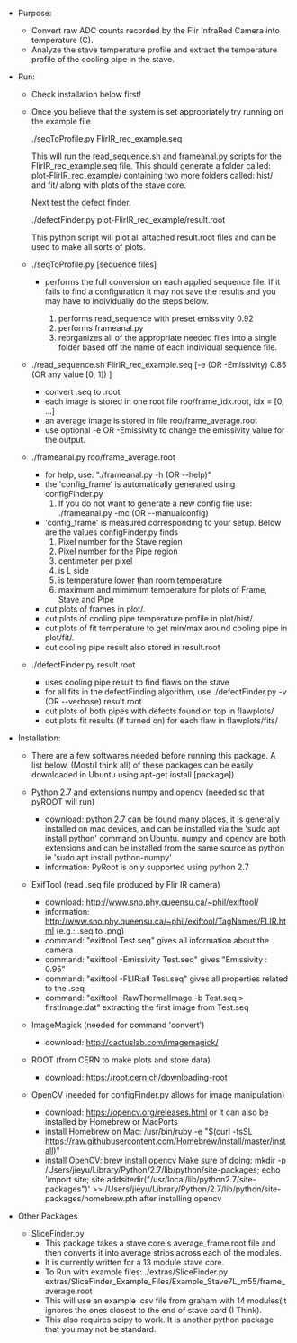 * Purpose:
  
  - Convert raw ADC counts recorded by the Flir InfraRed Camera into temperature (C).
  - Analyze the stave temperature profile and extract the temperature profile of the cooling pipe in the stave.

* Run:
  - Check installation below first!

  - Once you believe that the system is set appropriately try running on the example file

    ./seqToProfile.py FlirIR_rec_example.seq

    This will run the read_sequence.sh and frameanal.py scripts for the FlirIR_rec_example.seq file.
    This should generate a folder called: plot-FlirIR_rec_example/   containing 
    two more folders called: hist/ and fit/  along with plots of the stave core.

    Next test the defect finder.

    ./defectFinder.py plot-FlirIR_rec_example/result.root

    This python script will plot all attached result.root files and can be used
    to make all sorts of plots.

  - ./seqToProfile.py [sequence files]
    + performs the full conversion on each applied sequence file. If it fails to
      find a configuration it may not save the results and you may have to individually
      do the steps below.

      1. performs read_sequence with preset emissivity 0.92
      2. performs frameanal.py
      3. reorganizes all of the appropriate needed files into a single folder
         based off the name of each individual sequence file.

  - ./read_sequence.sh FlirIR_rec_example.seq  [-e (OR -Emissivity) 0.85 (OR any value [0, 1]) ]
    + convert .seq to .root 
    + each image is stored in one root file roo/frame_idx.root, idx = [0, ...]
    + an average image is stored in file roo/frame_average.root
    + use optional -e OR -Emissivity to change the emissivity value for the output.

  - ./frameanal.py roo/frame_average.root
    + for help, use: "./frameanal.py -h (OR --help)"
    + the 'config_frame' is automatically generated using configFinder.py
      1. If you do not want to generate a new config file use: ./frameanal.py -mc (OR --manualconfig)
    + 'config_frame' is measured corresponding to your setup. Below are the values configFinder.py finds
      1. Pixel number for the Stave region
      2. Pixel number for the Pipe region
      3. centimeter per pixel
      4. is L side
      5. is temperature lower than room temperature
      6. maximum and mimimum temperature for plots of Frame, Stave and Pipe
    + out plots of frames in plot/.
    + out plots of cooling pipe temperature profile in plot/hist/.
    + out plots of fit temperature to get min/max around cooling pipe in plot/fit/.
    + out cooling pipe result also stored in result.root

  - ./defectFinder.py result.root
    + uses cooling pipe result to find flaws on the stave
    + for all fits in the defectFinding algorithm, use ./defectFinder.py -v (OR --verbose) result.root
    + out plots of both pipes with defects found on top in flawplots/
    + out plots fit results (if turned on) for each flaw in flawplots/fits/

* Installation:

  - There are a few softwares needed before running this package. A list below.
    (Most(I think all) of these packages can be easily downloaded in Ubuntu using apt-get install [package])

  - Python 2.7 and extensions numpy and opencv (needed so that pyROOT will run) 
    + download: python 2.7 can be found many places, it is generally installed
        on mac devices, and can be installed via the 'sudo apt install python'
        command on Ubuntu. numpy and opencv are both extensions and can be installed
        from the same source as python ie 'sudo apt install python-numpy'
    + information: PyRoot is only supported using python 2.7

  - ExifTool (read .seq file produced by Flir IR camera)
    + download: http://www.sno.phy.queensu.ca/~phil/exiftool/
    + information: http://www.sno.phy.queensu.ca/~phil/exiftool/TagNames/FLIR.html (e.g.: .seq to .png)
    + command: "exiftool Test.seq" gives all information about the camera
    + command: "exiftool -Emissivity Test.seq" gives "Emissivity : 0.95"
    + command: "exiftool -FLIR:all Test.seq" gives all properties related to the .seq
    + command: "exiftool -RawThermalImage -b  Test.seq > firstImage.dat" extracting the first image from Test.seq

  - ImageMagick (needed for command 'convert') 
    + download: http://cactuslab.com/imagemagick/

  - ROOT (from CERN to make plots and store data)
    + download: https://root.cern.ch/downloading-root

  - OpenCV (needed for configFinder.py allows for image manipulation)
    + download: https://opencv.org/releases.html or it can also be installed by Homebrew or MacPorts
    + install Homebrew on Mac: /usr/bin/ruby -e "$(curl -fsSL https://raw.githubusercontent.com/Homebrew/install/master/install)"
    + install OpenCV: brew install opencv
      Make sure of doing: mkdir -p /Users/jieyu/Library/Python/2.7/lib/python/site-packages; 
                          echo 'import site; site.addsitedir("/usr/local/lib/python2.7/site-packages")' >> /Users/jieyu/Library/Python/2.7/lib/python/site-packages/homebrew.pth
        after installing opencv

+ Other Packages

  - SliceFinder.py
    + This package takes a stave core's average_frame.root file and then converts
      it into average strips across each of the modules. 
    + It is currently written for a 13 module stave core.
    + To Run with example files:
      ./extras/SliceFinder.py extras/SliceFinder_Example_Files/Example_Stave7L_m55/frame_average.root
    + This will use an example .csv file from graham with 14 modules(it ignores 
      the ones closest to the end of stave card (I Think).
    + This also requires scipy to work. It is another python package that you may not be standard.


